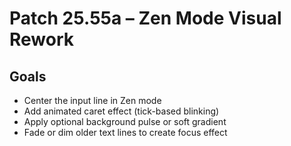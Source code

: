 # Patch 25.55a – Zen Mode Visual Rework

## Goals
- Center the input line in Zen mode
- Add animated caret effect (tick-based blinking)
- Apply optional background pulse or soft gradient
- Fade or dim older text lines to create focus effect
